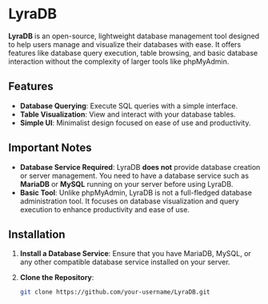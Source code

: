 # LyraDB

**LyraDB** is an open-source, lightweight database management tool designed to help users manage and visualize their databases with ease. It offers features like database query execution, table browsing, and basic database interaction without the complexity of larger tools like phpMyAdmin.

## Features

- **Database Querying**: Execute SQL queries with a simple interface.
- **Table Visualization**: View and interact with your database tables.
- **Simple UI**: Minimalist design focused on ease of use and productivity.

## Important Notes

- **Database Service Required**: LyraDB **does not** provide database creation or server management. You need to have a database service such as **MariaDB** or **MySQL** running on your server before using LyraDB.
- **Basic Tool**: Unlike phpMyAdmin, LyraDB is not a full-fledged database administration tool. It focuses on database visualization and query execution to enhance productivity and ease of use.

## Installation

1. **Install a Database Service**: Ensure that you have MariaDB, MySQL, or any other compatible database service installed on your server.
   
2. **Clone the Repository**:
   ```bash
   git clone https://github.com/your-username/LyraDB.git

